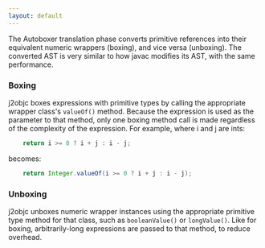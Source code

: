 ```yaml
---
layout: default
---
```


The Autoboxer translation phase converts primitive references into their equivalent numeric wrappers (boxing), and vice versa (unboxing).  The converted AST is very similar to how javac modifies its AST, with the same performance.

### Boxing

j2objc boxes expressions with primitive types by calling the appropriate wrapper class's `valueOf()` method.  Because the expression is used as the parameter to that method, only one boxing method call is made regardless of the complexity of the expression.  For example, where i and j are ints:
```java
    return i >= 0 ? i + j : i - j;
```
becomes:
```java
    return Integer.valueOf(i >= 0 ? i + j : i - j);
```

### Unboxing

j2objc unboxes numeric wrapper instances using the appropriate primitive type method for that class, such as `booleanValue()` or `longValue()`.  Like for boxing, arbitrarily-long expressions are passed to that method, to reduce overhead.